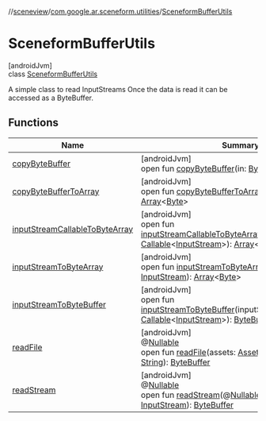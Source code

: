 //[sceneview](../../../index.md)/[com.google.ar.sceneform.utilities](../index.md)/[SceneformBufferUtils](index.md)

# SceneformBufferUtils

[androidJvm]\
class [SceneformBufferUtils](index.md)

A simple class to read InputStreams Once the data is read it can be accessed as a ByteBuffer.

## Functions

| Name | Summary |
|---|---|
| [copyByteBuffer](copy-byte-buffer.md) | [androidJvm]<br>open fun [copyByteBuffer](copy-byte-buffer.md)(in: [ByteBuffer](https://developer.android.com/reference/kotlin/java/nio/ByteBuffer.html)): [ByteBuffer](https://developer.android.com/reference/kotlin/java/nio/ByteBuffer.html) |
| [copyByteBufferToArray](copy-byte-buffer-to-array.md) | [androidJvm]<br>open fun [copyByteBufferToArray](copy-byte-buffer-to-array.md)(in: [ByteBuffer](https://developer.android.com/reference/kotlin/java/nio/ByteBuffer.html)): [Array](https://kotlinlang.org/api/latest/jvm/stdlib/kotlin/-array/index.html)&lt;[Byte](https://kotlinlang.org/api/latest/jvm/stdlib/kotlin/-byte/index.html)&gt; |
| [inputStreamCallableToByteArray](input-stream-callable-to-byte-array.md) | [androidJvm]<br>open fun [inputStreamCallableToByteArray](input-stream-callable-to-byte-array.md)(inputStreamCreator: [Callable](https://developer.android.com/reference/kotlin/java/util/concurrent/Callable.html)&lt;[InputStream](https://developer.android.com/reference/kotlin/java/io/InputStream.html)&gt;): [Array](https://kotlinlang.org/api/latest/jvm/stdlib/kotlin/-array/index.html)&lt;[Byte](https://kotlinlang.org/api/latest/jvm/stdlib/kotlin/-byte/index.html)&gt; |
| [inputStreamToByteArray](input-stream-to-byte-array.md) | [androidJvm]<br>open fun [inputStreamToByteArray](input-stream-to-byte-array.md)(input: [InputStream](https://developer.android.com/reference/kotlin/java/io/InputStream.html)): [Array](https://kotlinlang.org/api/latest/jvm/stdlib/kotlin/-array/index.html)&lt;[Byte](https://kotlinlang.org/api/latest/jvm/stdlib/kotlin/-byte/index.html)&gt; |
| [inputStreamToByteBuffer](input-stream-to-byte-buffer.md) | [androidJvm]<br>open fun [inputStreamToByteBuffer](input-stream-to-byte-buffer.md)(inputStreamCreator: [Callable](https://developer.android.com/reference/kotlin/java/util/concurrent/Callable.html)&lt;[InputStream](https://developer.android.com/reference/kotlin/java/io/InputStream.html)&gt;): [ByteBuffer](https://developer.android.com/reference/kotlin/java/nio/ByteBuffer.html) |
| [readFile](read-file.md) | [androidJvm]<br>@[Nullable](https://developer.android.com/reference/kotlin/androidx/annotation/Nullable.html)<br>open fun [readFile](read-file.md)(assets: [AssetManager](https://developer.android.com/reference/kotlin/android/content/res/AssetManager.html), path: [String](https://developer.android.com/reference/kotlin/java/lang/String.html)): [ByteBuffer](https://developer.android.com/reference/kotlin/java/nio/ByteBuffer.html) |
| [readStream](read-stream.md) | [androidJvm]<br>@[Nullable](https://developer.android.com/reference/kotlin/androidx/annotation/Nullable.html)<br>open fun [readStream](read-stream.md)(@[Nullable](https://developer.android.com/reference/kotlin/androidx/annotation/Nullable.html)inputStream: [InputStream](https://developer.android.com/reference/kotlin/java/io/InputStream.html)): [ByteBuffer](https://developer.android.com/reference/kotlin/java/nio/ByteBuffer.html) |

